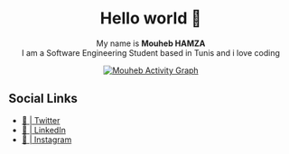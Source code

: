 <h1 align="center">
  Hello world 👋
</h1>

<p align="center">
  My name is <strong>Mouheb HAMZA </strong> <br/> I am a Software Engineering Student based in Tunis and i love coding
<p align="center">
  <a href="https://github-readme-stats.vercel.app/api/top-langs/?username=MouhebHamza&theme=radical&langs_count=6&layout=compact"><img alt="Mouheb Activity Graph" src="https://github-readme-stats.vercel.app/api/top-langs/?username=MouhebHamza&theme=radical&langs_count=6&layout=compact" /></a>
 </p>

## Social Links
- [🐥 | Twitter](https://twitter.com/DevMouheb)
- [💼 | LinkedIn](https://linkedin.com/in/mouheb-hamza)
- [📸 | Instagram](https://instagram.com/mouheb_hamza/)
